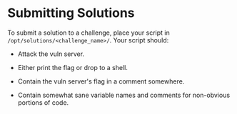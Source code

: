 # Submitting Solutions

To submit a solution to a challenge, place your script in
`/opt/solutions/<challenge_name>/`. Your script should:

* Attack the vuln server.

* Either print the flag or drop to a shell.

* Contain the vuln server's flag in a comment somewhere.

* Contain somewhat sane variable names and comments for non-obvious portions of
code.
